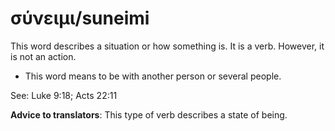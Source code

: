 # σύνειμι/suneimi

This word describes a situation or how something is. It is a verb. However, it is not an action. 

* This word means to be with another person or several people. 

See: Luke 9:18; Acts 22:11

**Advice to translators**: This type of verb describes a state of being. 

